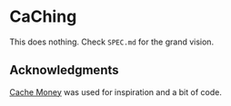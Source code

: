 # CaChing

This does nothing. Check `SPEC.md` for the grand vision. 

## Acknowledgments

[Cache Money](https://github.com/ngmoco/cache-money) was used for inspiration and a bit of code. 